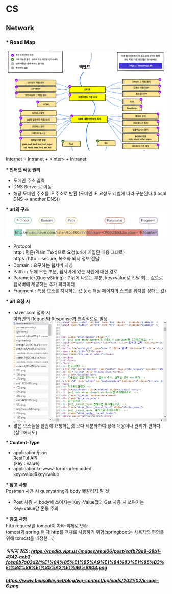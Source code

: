 # CS
## Network
### * Road Map
![ex_screenshot](../img/map_first.png)

 Internet = Intranet + \<Inter> + Intranet

 **\* 인터넷 작동 원리**

- 도메인 주소 입력
- DNS Server로 이동
- 해당 도메인 주소를 IP 주소로 반환 (도메인 IP 요청도 레벨에 따라 구분된다.(Local DNS -> another DNS))

**\* url의 구조**
![ex_screenshot](../img/url_str.png)

- Protocol<br>
http : 평문(Plain Text)으로 요청(url에 기입된 내용 그대로)<br>
https : http + secure, 복호화 되서 정보 전달
- Domain : 요구하는 웹서버 지칭
- Path : / 뒤에 오는 부분, 웹서버에 있는 자원에 대한 경로
- Parameter(QueryString) : ? 뒤에 나오는 부분, key=value로 전달 되는 값으로 웹서버에 제공하는 추가 파라미터
- Fragment : 특정 요소를 지시하는 값 (ex. 해당 페이지의 스크롤 위치를 정하는 값)

**\* url 요청 시**
- naver.com 접속 시 <br>
여러번의 Requet와 Response가 연속적으로 발생
![ex_screenshot](../img/request_response.PNG)
- 많은 요소들을 한번에 요청하는것 보다 세분화하여 장애 대응이나 관리가 편하다.(실무에서도)<br>

**\* Content-Type**
- application/json<br>
RestFul API<br>
{key : value}
- application/x-www-form-urlencoded<br>
key=value&key=value

**\* 참고 사항**<br>
Postman 사용 시 querystring과 body 헷갈리지 말 것<br>
- Post 사용 시 body에 쓰여지는 Key=Value값과 Get 사용 시 쓰여지는 Key=value값 혼동 주의

**\* 참고 사항**<br>
http request를 tomcat이 자바 객체로 변환<br>
tomcat과 spring 둘 다 http를 객체로 사용하기 위함(springboot는 사용자의 편의를 위해 tomcat을 내장한다.)<br>
##### 이미지 참조 : https://media.vlpt.us/images/seul06/post/eafb79a9-28b1-4742-acb3-fcea6b7a03d2/%E1%84%85%E1%85%A9%E1%84%83%E1%85%B3%E1%84%86%E1%85%A2%E1%86%B803.png

##### https://www.beusable.net/blog/wp-content/uploads/2021/02/image-6.png